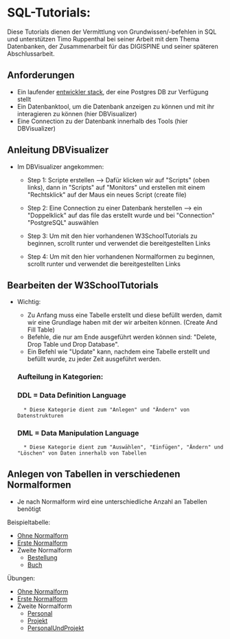 
# SQL-Tutorials:
Diese Tutorials dienen der Vermittlung von Grundwissen/-befehlen in SQL und unterstützen Timo Ruppenthal bei seiner Arbeit mit dem Thema Datenbanken, der Zusammenarbeit für das DIGISPINE und seiner späteren Abschlussarbeit.

## Anforderungen 

* Ein laufender [entwickler stack](Entwicklerstack/entwicklerStack.yml), der eine Postgres DB zur Verfügung stellt
* Ein Datenbanktool, um die Datenbank anzeigen zu können und mit ihr interagieren zu können (hier DBVisualizer)
* Eine Connection zu der Datenbank innerhalb des Tools (hier DBVisualizer)

## Anleitung DBVisualizer

* Im DBVisualizer angekommen:
    * Step 1: Scripte erstellen --> Dafür klicken wir auf "Scripts" (oben links), dann in "Scripts" auf "Monitors" und erstellen mit einem "Rechtsklick" auf der Maus ein neues Script (create file)
    
    * Step 2: Eine Connection zu einer Datenbank herstellen --> ein "Doppelklick" auf das file das erstellt wurde und bei "Connection" "PostgreSQL" auswählen
    
    * Step 3: Um mit den hier vorhandenen W3SchoolTutorials zu beginnen, scrollt runter und verwendet die bereitgestellten Links
    
    * Step 4: Um mit den hier vorhandenen Normalformen zu beginnen, scrollt runter und verwendet die bereitgestellten Links

## Bearbeiten der W3SchoolTutorials

* Wichtig: 
   * Zu Anfang muss eine Tabelle erstellt und diese befüllt werden, damit wir eine Grundlage haben mit der wir arbeiten können. (Create And Fill Table)
   * Befehle, die nur am Ende ausgeführt werden können sind: "Delete, Drop Table und Drop Database".
   * Ein Befehl wie "Update" kann, nachdem eine Tabelle erstellt und befüllt wurde, zu jeder Zeit ausgeführt werden. 


    ### Aufteilung in Kategorien:
    ### DDL = Data Definition Language
        * Diese Kategorie dient zum "Anlegen" und "Ändern" von Datenstrukturen

    ### DML = Data Manipulation Language
        * Diese Kategorie dient zum "Auswählen", "Einfügen", "Ändern" und "Löschen" von Daten innerhalb von Tabellen

## Anlegen von Tabellen in verschiedenen Normalformen

* Je nach Normalform wird eine unterschiedliche Anzahl an Tabellen benötigt

Beispieltabelle:

* [Ohne Normalform](Normalformen/Beispieltabelle/ErzeugeTabelleOhneNormalform.sql)
* [Erste Normalform](Normalformen/Beispieltabelle/ErzeugeTabelleDerErstenNormalform.sql)
* Zweite Normalform
    * [Bestellung](Normalformen/Beispieltabelle/ErzeugeTabelleDerZweitenNormalformBestellung.sql)
    * [Buch](Normalformen/Beispieltabelle/ErzeugeTabelleDerZweitenNormalformBuch.sql)

Übungen:

* [Ohne Normalform](Normalformen/Übungen/OhneNormalform/ÜbungOhneNormalform.sql)
* [Erste Normalform](Normalformen/Übungen/ErsteNormalform/ÜbungErsteNormalform.sql)
* Zweite Normalform
    * [Personal](Normalformen/Übungen/ZweiteNormalform/ÜbungZweiteNormalformPersonal.sql)
    * [Projekt](Normalformen/Übungen/ZweiteNormalform/ÜbungZweiteNormalformProjekt.sql)
    * [PersonalUndProjekt](Normalformen/Übungen/ZweiteNormalform/ÜbungZweiteNormalformPersonalUndProjekt.sql)



  
    
